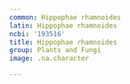 ```yaml
---
common: Hippophae rhamnoides
latin: Hippophae rhamnoides
ncbi: '193516'
title: Hippophae rhamnoides
group: Plants and Fungi
image: .na.character

---
```


